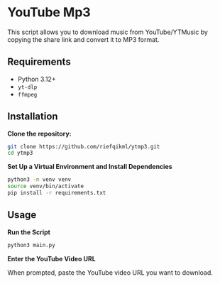 # YouTube Mp3

This script allows you to download music from YouTube/YTMusic by copying the share link and convert it to MP3 format.

## Requirements

- Python 3.12+
- `yt-dlp`
- `ffmpeg`

## Installation

**Clone the repository:**

```bash
git clone https://github.com/riefqikml/ytmp3.git
cd ytmp3
```

**Set Up a Virtual Environment and Install Dependencies**

```bash
python3 -m venv venv
source venv/bin/activate
pip install -r requirements.txt
```

## Usage

**Run the Script**

```bash
python3 main.py
```

**Enter the YouTube Video URL**

When prompted, paste the YouTube video URL you want to download.
